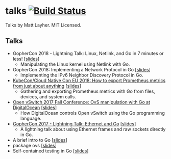talks [![Build Status](https://travis-ci.org/mdlayher/talks.svg?branch=master)](https://travis-ci.org/mdlayher/talks)
=====

Talks by Matt Layher. MIT Licensed.

Talks
-----

- GopherCon 2018 - Lightning Talk: Linux, Netlink, and Go in 7 minutes or less! [[slides](https://github.com/mdlayher/talks/blob/master/gophercon2018/linux-netlink-and-go.pdf)]
  - Manipulating the Linux kernel using Netlink with Go.
- GopherCon 2018: Implementing a Network Protocol in Go [[slides](https://github.com/mdlayher/talks/blob/master/gophercon2018/implementing-a-network-protocol-in-go.pdf)]
  - Implementing the IPv6 Neighbor Discovery Protocol in Go.
- [KubeCon/Cloud Native Con EU 2018: How to export Prometheus metrics from just about anything](https://www.youtube.com/watch?v=Zk09Mbu0YQk) [[slides](https://github.com/mdlayher/talks/blob/master/cnceu2018/htepmfjaa/how-to-export-prometheus-metrics-from-just-about-anything.pdf)]
  - Gathering and exporting Prometheus metrics with Go from files, devices, and system calls.
- [Open vSwitch 2017 Fall Conference: OvS manipulation with Go at DigitalOcean](https://www.youtube.com/watch?v=45PpBbqB2Z0) [[slides](https://github.com/mdlayher/talks/blob/master/ovscon2017/ovs-manipulation-with-go-at-digitalocean.pdf)]
  - How DigitalOcean controls Open vSwitch using the Go programming language.
- [GopherCon 2017 - Lightning Talk: Ethernet and Go](https://www.youtube.com/watch?v=DgNiktCFuBg) [[slides](http://go-talks.appspot.com/github.com/mdlayher/talks/gophercon2017/ethernet-and-go/ethernet-and-go.slide#1)]
  - A lightning talk about using Ethernet frames and raw sockets directly in Go.
- A brief intro to Go [[slides](http://go-talks.appspot.com/github.com/mdlayher/talks/misc/a-brief-intro-to-go/a-brief-intro-to-go.slide)]
- package ovs [[slides](http://go-talks.appspot.com/github.com/mdlayher/talks/misc/package-ovs/package-ovs.slide)]
- Self-contained testing in Go [[slides](http://go-talks.appspot.com/github.com/mdlayher/talks/misc/self-contained-testing-in-go/self-contained-testing-in-go.slide)]